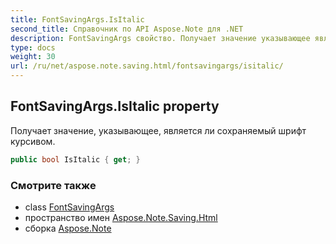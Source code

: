 ```yaml
---
title: FontSavingArgs.IsItalic
second_title: Справочник по API Aspose.Note для .NET
description: FontSavingArgs свойство. Получает значение указывающее является ли сохраняемый шрифт курсивом.
type: docs
weight: 30
url: /ru/net/aspose.note.saving.html/fontsavingargs/isitalic/
---
```

## FontSavingArgs.IsItalic property

Получает значение, указывающее, является ли сохраняемый шрифт курсивом.

```csharp
public bool IsItalic { get; }
```

### Смотрите также

* class [FontSavingArgs](../)
* пространство имен [Aspose.Note.Saving.Html](../../fontsavingargs/)
* сборка [Aspose.Note](../../../)


